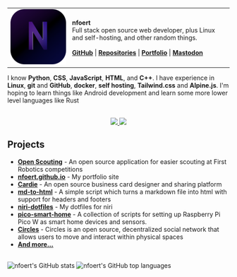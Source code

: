 <table>
  <tr>
    <td>
      <img src="./repo/images/profile-rounded.png"/ width=250>
    </td>
    <td>
      <strong>nfoert</strong><br>
      Full stack open source web developer, plus Linux and self-hosting, and other random things.<br><br>
      <a href="https://github.com/nfoert"><strong>GitHub</strong></a> | 
      <a href="https://github.com/nfoert?tab=repositories&type=source"><strong>Repositories</strong></a> | 
      <a href="https://nfoert.github.io"><strong>Portfolio</strong></a> | 
      <a href="https://mastodon.social/@nfoert"><strong>Mastodon</strong></a>
    </td>
  </tr>
</table>


<p>I know <strong>Python</strong>, <strong>CSS</strong>, <strong>JavaScript</strong>, <strong>HTML</strong>, and <strong>C++</strong>. I have experience in <strong>Linux</strong>, <strong>git</strong> and <strong>GitHub</strong>, <strong>docker</strong>, <strong>self hosting</strong>, <strong>Tailwind.css</strong> and <strong>Alpine.js</strong>. I'm hoping to learn things like Android development and learn some more lower level languages like Rust</p>

<br>

<div align="center">
  <a href="https://skillicons.dev">
    <img src="https://skillicons.dev/icons?i=python,html,css,js,github,git,vscode,blender,codepen,django,fediverse,mastodon"/>
    <img src="https://skillicons.dev/icons?i=linux,md,qt,raspberrypi,stackoverflow,threejs,cpp,docker,godot,obsidian,tailwind"/>
  </a>
</div>

## Projects
- [**Open Scouting**](https://github.com/FRC-Team3484/open-scouting) - An open source application for easier scouting at First Robotics competitions 
- [**nfoert.github.io**](https://github.com/nfoert/nfoert.github.io) - My portfolio site
- [**Cardie**](https://github.com/nfoert/cardie) -  An open source business card designer and sharing platform 
- [**md-to-html**](https://github.com/nfoert/md-to-html) -  A simple script which turns a markdown file into html with support for headers and footers 
- [**niri-dotfiles**](https://github.com/nfoert/niri-dotfiles) - My dotfiles for niri
- [**pico-smart-home**](https://github.com/nfoert/pico-smart-home) - A collection of scripts for setting up Raspberry Pi Pico W as smart home devices and sensors.
- [**Circles**](https://github.com/nfoert/circles) - Circles is an open source, decentralized social network that allows users to move and interact within physical spaces
- [**And more...**](https://github.com/nfoert?tab=repositories)


<br>

<div align="left">
  <img src="https://github-readme-stats.vercel.app/api?username=nfoert&show_icons=true&theme=dark" alt="nfoert's GitHub stats">
  <img src="https://github-readme-stats.vercel.app/api/top-langs/?username=nfoert&langs_count=4&layout=compact&theme=dark" alt="nfoert's GitHub top languages">

  <!-- [![An image of @nfoert's Holopin badges, which is a link to view their full Holopin profile](https://holopin.me/nfoert)](https://holopin.io/@nfoert) -->
  <!-- ![nfoert's GitHub stats](https://github-readme-stats.vercel.app/api?username=nfoert&show_icons=true&theme=dark) -->
  <!-- [![GitHub Streak](https://streak-stats.demolab.com?user=nfoert&theme=dark)](https://git.io/streak-stats) -->
  <!-- [![Top Langs](https://github-readme-stats.vercel.app/api/top-langs/?username=nfoert&langs_count=4&layout=compact&theme=dark)](https://github.com/anuraghazra/github-readme-stats) -->
</div>
